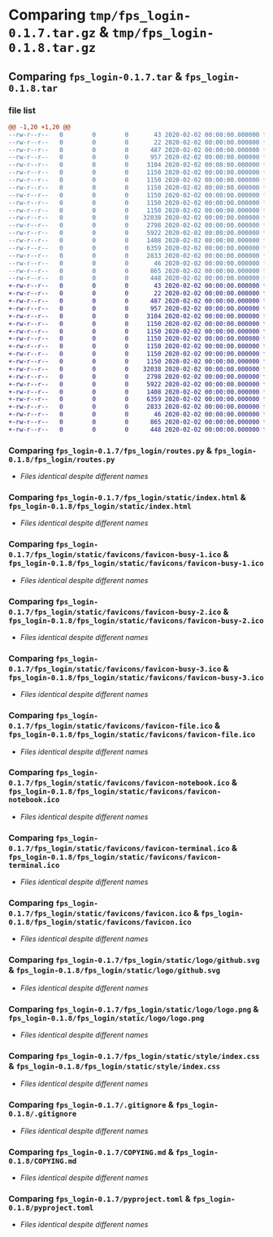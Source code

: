 # Comparing `tmp/fps_login-0.1.7.tar.gz` & `tmp/fps_login-0.1.8.tar.gz`

## Comparing `fps_login-0.1.7.tar` & `fps_login-0.1.8.tar`

### file list

```diff
@@ -1,20 +1,20 @@
--rw-r--r--   0        0        0       43 2020-02-02 00:00:00.000000 fps_login-0.1.7/MANIFEST.in
--rw-r--r--   0        0        0       22 2020-02-02 00:00:00.000000 fps_login-0.1.7/fps_login/__init__.py
--rw-r--r--   0        0        0      487 2020-02-02 00:00:00.000000 fps_login-0.1.7/fps_login/main.py
--rw-r--r--   0        0        0      957 2020-02-02 00:00:00.000000 fps_login-0.1.7/fps_login/routes.py
--rw-r--r--   0        0        0     3104 2020-02-02 00:00:00.000000 fps_login-0.1.7/fps_login/static/index.html
--rw-r--r--   0        0        0     1150 2020-02-02 00:00:00.000000 fps_login-0.1.7/fps_login/static/favicons/favicon-busy-1.ico
--rw-r--r--   0        0        0     1150 2020-02-02 00:00:00.000000 fps_login-0.1.7/fps_login/static/favicons/favicon-busy-2.ico
--rw-r--r--   0        0        0     1150 2020-02-02 00:00:00.000000 fps_login-0.1.7/fps_login/static/favicons/favicon-busy-3.ico
--rw-r--r--   0        0        0     1150 2020-02-02 00:00:00.000000 fps_login-0.1.7/fps_login/static/favicons/favicon-file.ico
--rw-r--r--   0        0        0     1150 2020-02-02 00:00:00.000000 fps_login-0.1.7/fps_login/static/favicons/favicon-notebook.ico
--rw-r--r--   0        0        0     1150 2020-02-02 00:00:00.000000 fps_login-0.1.7/fps_login/static/favicons/favicon-terminal.ico
--rw-r--r--   0        0        0    32038 2020-02-02 00:00:00.000000 fps_login-0.1.7/fps_login/static/favicons/favicon.ico
--rw-r--r--   0        0        0     2798 2020-02-02 00:00:00.000000 fps_login-0.1.7/fps_login/static/logo/github.svg
--rw-r--r--   0        0        0     5922 2020-02-02 00:00:00.000000 fps_login-0.1.7/fps_login/static/logo/logo.png
--rw-r--r--   0        0        0     1408 2020-02-02 00:00:00.000000 fps_login-0.1.7/fps_login/static/style/index.css
--rw-r--r--   0        0        0     6359 2020-02-02 00:00:00.000000 fps_login-0.1.7/.gitignore
--rw-r--r--   0        0        0     2833 2020-02-02 00:00:00.000000 fps_login-0.1.7/COPYING.md
--rw-r--r--   0        0        0       46 2020-02-02 00:00:00.000000 fps_login-0.1.7/README.md
--rw-r--r--   0        0        0      865 2020-02-02 00:00:00.000000 fps_login-0.1.7/pyproject.toml
--rw-r--r--   0        0        0      448 2020-02-02 00:00:00.000000 fps_login-0.1.7/PKG-INFO
+-rw-r--r--   0        0        0       43 2020-02-02 00:00:00.000000 fps_login-0.1.8/MANIFEST.in
+-rw-r--r--   0        0        0       22 2020-02-02 00:00:00.000000 fps_login-0.1.8/fps_login/__init__.py
+-rw-r--r--   0        0        0      487 2020-02-02 00:00:00.000000 fps_login-0.1.8/fps_login/main.py
+-rw-r--r--   0        0        0      957 2020-02-02 00:00:00.000000 fps_login-0.1.8/fps_login/routes.py
+-rw-r--r--   0        0        0     3104 2020-02-02 00:00:00.000000 fps_login-0.1.8/fps_login/static/index.html
+-rw-r--r--   0        0        0     1150 2020-02-02 00:00:00.000000 fps_login-0.1.8/fps_login/static/favicons/favicon-busy-1.ico
+-rw-r--r--   0        0        0     1150 2020-02-02 00:00:00.000000 fps_login-0.1.8/fps_login/static/favicons/favicon-busy-2.ico
+-rw-r--r--   0        0        0     1150 2020-02-02 00:00:00.000000 fps_login-0.1.8/fps_login/static/favicons/favicon-busy-3.ico
+-rw-r--r--   0        0        0     1150 2020-02-02 00:00:00.000000 fps_login-0.1.8/fps_login/static/favicons/favicon-file.ico
+-rw-r--r--   0        0        0     1150 2020-02-02 00:00:00.000000 fps_login-0.1.8/fps_login/static/favicons/favicon-notebook.ico
+-rw-r--r--   0        0        0     1150 2020-02-02 00:00:00.000000 fps_login-0.1.8/fps_login/static/favicons/favicon-terminal.ico
+-rw-r--r--   0        0        0    32038 2020-02-02 00:00:00.000000 fps_login-0.1.8/fps_login/static/favicons/favicon.ico
+-rw-r--r--   0        0        0     2798 2020-02-02 00:00:00.000000 fps_login-0.1.8/fps_login/static/logo/github.svg
+-rw-r--r--   0        0        0     5922 2020-02-02 00:00:00.000000 fps_login-0.1.8/fps_login/static/logo/logo.png
+-rw-r--r--   0        0        0     1408 2020-02-02 00:00:00.000000 fps_login-0.1.8/fps_login/static/style/index.css
+-rw-r--r--   0        0        0     6359 2020-02-02 00:00:00.000000 fps_login-0.1.8/.gitignore
+-rw-r--r--   0        0        0     2833 2020-02-02 00:00:00.000000 fps_login-0.1.8/COPYING.md
+-rw-r--r--   0        0        0       46 2020-02-02 00:00:00.000000 fps_login-0.1.8/README.md
+-rw-r--r--   0        0        0      865 2020-02-02 00:00:00.000000 fps_login-0.1.8/pyproject.toml
+-rw-r--r--   0        0        0      448 2020-02-02 00:00:00.000000 fps_login-0.1.8/PKG-INFO
```

### Comparing `fps_login-0.1.7/fps_login/routes.py` & `fps_login-0.1.8/fps_login/routes.py`

 * *Files identical despite different names*

### Comparing `fps_login-0.1.7/fps_login/static/index.html` & `fps_login-0.1.8/fps_login/static/index.html`

 * *Files identical despite different names*

### Comparing `fps_login-0.1.7/fps_login/static/favicons/favicon-busy-1.ico` & `fps_login-0.1.8/fps_login/static/favicons/favicon-busy-1.ico`

 * *Files identical despite different names*

### Comparing `fps_login-0.1.7/fps_login/static/favicons/favicon-busy-2.ico` & `fps_login-0.1.8/fps_login/static/favicons/favicon-busy-2.ico`

 * *Files identical despite different names*

### Comparing `fps_login-0.1.7/fps_login/static/favicons/favicon-busy-3.ico` & `fps_login-0.1.8/fps_login/static/favicons/favicon-busy-3.ico`

 * *Files identical despite different names*

### Comparing `fps_login-0.1.7/fps_login/static/favicons/favicon-file.ico` & `fps_login-0.1.8/fps_login/static/favicons/favicon-file.ico`

 * *Files identical despite different names*

### Comparing `fps_login-0.1.7/fps_login/static/favicons/favicon-notebook.ico` & `fps_login-0.1.8/fps_login/static/favicons/favicon-notebook.ico`

 * *Files identical despite different names*

### Comparing `fps_login-0.1.7/fps_login/static/favicons/favicon-terminal.ico` & `fps_login-0.1.8/fps_login/static/favicons/favicon-terminal.ico`

 * *Files identical despite different names*

### Comparing `fps_login-0.1.7/fps_login/static/favicons/favicon.ico` & `fps_login-0.1.8/fps_login/static/favicons/favicon.ico`

 * *Files identical despite different names*

### Comparing `fps_login-0.1.7/fps_login/static/logo/github.svg` & `fps_login-0.1.8/fps_login/static/logo/github.svg`

 * *Files identical despite different names*

### Comparing `fps_login-0.1.7/fps_login/static/logo/logo.png` & `fps_login-0.1.8/fps_login/static/logo/logo.png`

 * *Files identical despite different names*

### Comparing `fps_login-0.1.7/fps_login/static/style/index.css` & `fps_login-0.1.8/fps_login/static/style/index.css`

 * *Files identical despite different names*

### Comparing `fps_login-0.1.7/.gitignore` & `fps_login-0.1.8/.gitignore`

 * *Files identical despite different names*

### Comparing `fps_login-0.1.7/COPYING.md` & `fps_login-0.1.8/COPYING.md`

 * *Files identical despite different names*

### Comparing `fps_login-0.1.7/pyproject.toml` & `fps_login-0.1.8/pyproject.toml`

 * *Files identical despite different names*

